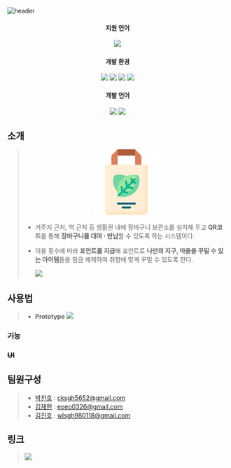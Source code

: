 <!--
*** Thanks for checking out this README Template. If you have a suggestion that would
*** make this better, please fork the repo and create a pull request or simply open
*** an issue with the tag "enhancement".
*** Thanks again! Now go create something AMAZING! :D
-->





<!-- PROJECT SHIELDS -->
<!--
*** I'm using markdown "reference style" links for readability.
*** Reference links are enclosed in brackets [ ] instead of parentheses ( ).
*** See the bottom of this document for the declaration of the reference variables
*** for contributors-url, forks-url, etc. This is an optional, concise syntax you may use.
*** https://www.markdownguide.org/basic-syntax/#reference-style-links

[![Contributors][contributors-shield]][contributors-url]
[![Forks][forks-shield]][forks-url]
[![Stargazers][stars-shield]][stars-url]
[![Issues][issues-shield]][issues-url]
[![MIT License][license-shield]][license-url]
[![LinkedIn][linkedin-shield]][linkedin-url]
-->

![header](https://capsule-render.vercel.app/api?type=waving&color=28DF99&height=300&section=header&text=Eco%20Basket&fontSize=90&animation=fadeIn&fontAlignY=38&desc=🌳환경을%20보호하는%20공용%20장바구니%20프로젝트🌳&descAlignY=51&descAlign=62&fontColor=FEFFDE&animation=twinkling)

<!-- 사용하는 기술 정리 -->

<h4 align="center">지원 언어</h4>
<p align="center">
   <img src="https://img.shields.io/badge/Android-3DDC84?style=flat-square&logo=Android&logoColor=white"/></a> <!-- Android -->
</p>
<h4 align="center">개발 환경</h4>
<p align="center">
  <img src="https://img.shields.io/badge/Firebase-FFCA28?style=flat-square&logo=Firebase&logoColor=white"/></a> <!-- Firebase -->
  <img src="https://img.shields.io/badge/Google%20Cloud-4285F4?style=flat-square&logo=Google%20Cloud&logoColor=white"/></a> <!-- Google Cloud -->
  <img src="https://img.shields.io/badge/Android%20Studio-3DDC84?style=flat-square&logo=Android%20Studio&logoColor=white"/></a> <!-- Android Studio -->
  <img src="https://img.shields.io/badge/Arduino-00979D?style=flat-square&logo=Arduino&logoColor=white"/></a> <!-- Android Studio -->
</p>
<h4 align="center">개발 언어</h4>
<p align="center">
  <img src="https://img.shields.io/badge/Kotlin-0095D5?style=flat-square&logo=Kotlin&logoColor=white"/></a> <!-- Kotlin -->
  <img src="https://img.shields.io/badge/C++-00599C?style=flat-square&logo=C%2B%2B&logoColor=white"/></a> <!-- C++ -->
</p>



<!-- TABLE OF CONTENTS 
## 목차

* [소개](#소개)
  * [문제 및 요구사항](#문제-및-요구사항)
* ~~[사용방법](#사용방법)~~
  * ~~[준비사항](#준비사항)~~
  * ~~[구체적인 사용방법](#구체적인-사용방법)~~

* [Contact](#contact)
* [Acknowledgements](#acknowledgements) -->



<!-- ABOUT THE PROJECT -->
## 소개
> <a><p align="center"><img src="Eco_Basket_icon/Eco_Basket_icon.svg" alt="Logo" width="150" height="150"></p></a>
> -	거주지 근처, 역 근처 등 생활권 내에 장바구니 보관소를 설치해 두고 **QR코드**를 통해 **장바구니를 대여 · 반납**할 수 있도록 하는 시스템이다. 
> -	이용 횟수에 따라 **포인트를 지급**해 포인트로 **나만의 지구, 마을을 꾸밀 수 있는 아이템**들을 잠금 해제하여 취향에 맞게 꾸밀 수 있도록 한다.
> 
>    <a href="https://www.miricanvas.com/v/1ijfp7" target="_blank"><img src="https://img.shields.io/badge/Naver-03C75A?style=flat-square&logo=Naver&logoColor=white"/></a> <!-- 네이버ppt 링크  -->


<!--
### 문제 및 요구사항
<p align="center">
  <img src="https://mblogthumb-phinf.pstatic.net/MjAxOTA0MTZfMjM2/MDAxNTU1MzkxOTY4NjQ0.5HKS3MogTpEM_BCYPc1JUUZEno5y5uy6g11wREmm-Jcg.k2SsYpB-LsP-UswASvhO3Le_XNOT-KiLBkf9rk-pl0Qg.PNG.mesns/%EB%B9%84%EB%8B%90%EB%B4%89%ED%88%AC_%EC%82%AC%EC%9A%A9%EA%B8%88%EC%A7%80_%ED%8F%AC%EC%8A%A4%ED%84%B0.png?type=w800" alt="Logo" height="300">
</p>
<p align="center">
<img src="http://res.heraldm.com/phpwas/restmb_idxmake.php?idx=507&simg=/content/image/2017/07/04/20170704000760_0.jpg" alt="Logo" height="300">
</p> 
-->

## 사용법
> -   **Prototype**
>    <a href="https://ovenapp.io/view/CfG3Jrx27qCfaSJ5BxDKU9aZ5hA06o89/BUhLs" target="_blank"><img src="https://img.shields.io/badge/Oven-F7E600?style=flat-square&logo=Kakao&logoColor=black"/></a> <!-- Oven -->

### ~~기능~~
### ~~UI~~

<!-- USAGE EXAMPLES -->
<!-- ## Usage

Use this space to show useful examples of how a project can be used. Additional screenshots, code examples and demos work well in this space. You may also link to more resources.

_For more examples, please refer to the [Documentation](https://example.com)_ -->



<!-- ROADMAP 
## Roadmap

See the [open issues](https://github.com/othneildrew/Best-README-Template/issues) for a list of proposed features (and known issues). -->



<!-- CONTRIBUTING 
## Contributing


## License

Distributed under the MIT License. See `LICENSE` for more information.
-->


<!-- CONTACT -->
## 팀원구성

> * [박찬호](https://github.com/hoho-97) : cksgh5652@gmail.com
> * [김재현](https://github.com/eoeo0326) : eoeo0326@gmail.com
> * [김진호](https://github.com/Jihn0118) : wlsgh980118@gmail.com
 



## 링크
> <a href="https://trello.com/b/5P5LaxC8/ecobasket-%ED%94%84%EB%A1%9C%EC%A0%9D%ED%8A%B8" target="_blank"><img src="https://img.shields.io/badge/Trello-0052CC?style=flat-square&logo=Trello&logoColor=white"/></a> <!-- Trello -->


<!-- ACKNOWLEDGEMENTS -->
<!-- ## Acknowledgements
* [GitHub Emoji Cheat Sheet](https://www.webpagefx.com/tools/emoji-cheat-sheet)
* [Img Shields](https://shields.io)
* [Choose an Open Source License](https://choosealicense.com)
* [GitHub Pages](https://pages.github.com)
* [Animate.css](https://daneden.github.io/animate.css)
* [Loaders.css](https://connoratherton.com/loaders)
* [Slick Carousel](https://kenwheeler.github.io/slick)
* [Smooth Scroll](https://github.com/cferdinandi/smooth-scroll)
* [Sticky Kit](http://leafo.net/sticky-kit)
* [JVectorMap](http://jvectormap.com)
* [Font Awesome](https://fontawesome.com) -->





<!-- MARKDOWN LINKS & IMAGES -->
<!-- https://www.markdownguide.org/basic-syntax/#reference-style-links -
[contributors-shield]: https://img.shields.io/github/contributors/othneildrew/Best-README-Template.svg?style=flat-square
[contributors-url]: https://github.com/othneildrew/Best-README-Template/graphs/contributors
[forks-shield]: https://img.shields.io/github/forks/othneildrew/Best-README-Template.svg?style=flat-square
[forks-url]: https://github.com/othneildrew/Best-README-Template/network/members
[stars-shield]: https://img.shields.io/github/stars/othneildrew/Best-README-Template.svg?style=flat-square
[stars-url]: https://github.com/othneildrew/Best-README-Template/stargazers
[issues-shield]: https://img.shields.io/github/issues/othneildrew/Best-README-Template.svg?style=flat-square
[issues-url]: https://github.com/othneildrew/Best-README-Template/issues
[license-shield]: https://img.shields.io/github/license/othneildrew/Best-README-Template.svg?style=flat-square
[license-url]: https://github.com/othneildrew/Best-README-Template/blob/master/LICENSE.txt
[linkedin-shield]: https://img.shields.io/badge/-LinkedIn-black.svg?style=flat-square&logo=linkedin&colorB=555
[linkedin-url]: https://linkedin.com/in/othneildrew
[product-screenshot]: images/screenshot.png -->
